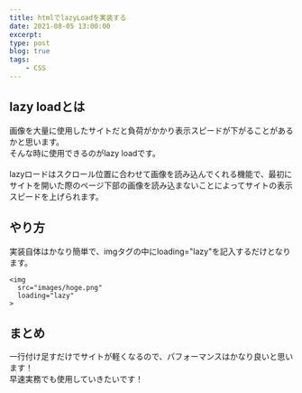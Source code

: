 ```yaml
---
title: htmlでlazyLoadを実装する
date: 2021-08-05 13:00:00
excerpt:
type: post
blog: true
tags:
    - CSS
---
```




## lazy loadとは

画像を大量に使用したサイトだと負荷がかかり表示スピードが下がることがあるかと思います。  
そんな時に使用できるのがlazy loadです。  
<br>
lazyロードはスクロール位置に合わせて画像を読み込んでくれる機能で、最初にサイトを開いた際のページ下部の画像を読み込まないことによってサイトの表示スピードを上げられます。



## やり方
実装自体はかなり簡単で、imgタグの中にloading="lazy"を記入するだけとなります。

```
<img
  src="images/hoge.png"
  loading="lazy"
>
```

## まとめ
一行付け足すだけでサイトが軽くなるので、パフォーマンスはかなり良いと思います！  
早速実務でも使用していきたいです！